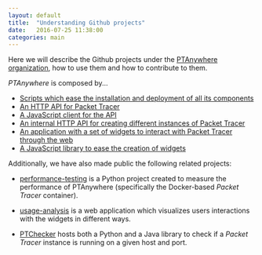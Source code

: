 ```yaml
---
layout: default
title:  "Understanding Github projects"
date:   2016-07-25 11:38:00
categories: main
---
```



Here we will describe the Github projects under the
[PTAnywhere organization](https://github.com/PTAnywhere), how to use them and
how to contribute to them.

_PTAnywhere_ is composed by...

*   [Scripts which ease the installation and deployment of all its components](https://github.com/PTAnywhere/ptAnywhere-installation)
*   [An HTTP API for Packet Tracer](https://github.com/PTAnywhere/ptAnywhere-api)
*   [A JavaScript client for the API](https://github.com/PTAnywhere/ptAnywhere-js)
*   [An internal HTTP API for creating different instances of Packet Tracer](https://github.com/PTAnywhere/pt-instances-management)
*   [An application with a set of widgets to interact with Packet Tracer through the web](https://github.com/PTAnywhere/ptAnywhere-widgets)
*   [A JavaScript library to ease the creation of widgets](https://github.com/PTAnywhere/widget-ui)

Additionally, we have also made public the following related projects:

*   [performance-testing](http://ptanywhere.github.io/performance-testing/) is
    a Python project created to measure the performance of PTAnywhere
    (specifically the Docker-based _Packet Tracer_ container).

*   [usage-analysis](https://github.com/PTAnywhere/usage-analysis) is a web
    application which visualizes users interactions with the widgets in
    different ways.

*   [PTChecker](https://github.com/PTAnywhere/pt-checker) hosts both a Python
    and a Java library to check if a _Packet Tracer_ instance is running on a
    given host and port.
